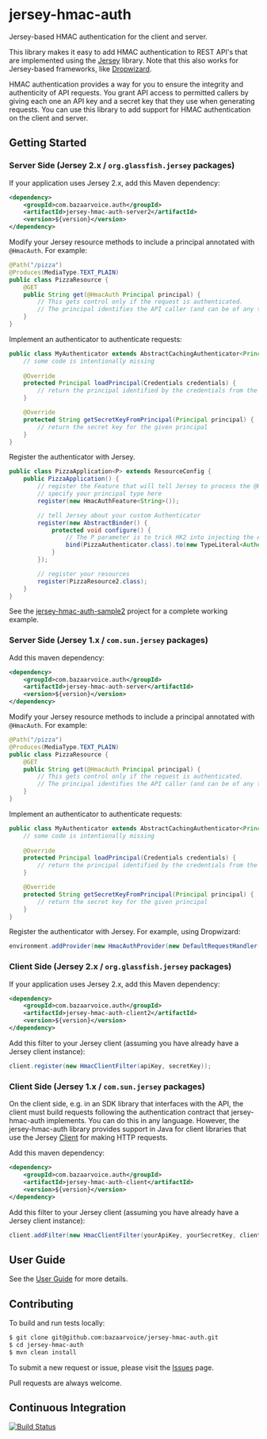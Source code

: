 # jersey-hmac-auth

Jersey-based HMAC authentication for the client and server.

This library makes it easy to add HMAC authentication to REST API's that are implemented using the 
[Jersey](https://jersey.java.net) library. Note that this also works for Jersey-based frameworks, like
[Dropwizard](http://dropwizard.io/). 

HMAC authentication provides a way for you to ensure the integrity and authenticity of API requests. You grant 
API access to permitted callers by giving each one an API key and a secret key that they use when generating requests.
You can use this library to add support for HMAC authentication on the client and server.


## Getting Started

### Server Side (Jersey 2.x / `org.glassfish.jersey` packages)

If your application uses Jersey 2.x, add this Maven dependency:
```xml
<dependency>
    <groupId>com.bazaarvoice.auth</groupId>
    <artifactId>jersey-hmac-auth-server2</artifactId>
    <version>${version}</version>
</dependency>
```

Modify your Jersey resource methods to include a principal annotated with `@HmacAuth`. For example:

```java
@Path("/pizza")
@Produces(MediaType.TEXT_PLAIN)
public class PizzaResource {
    @GET
    public String get(@HmacAuth Principal principal) {
        // This gets control only if the request is authenticated. 
        // The principal identifies the API caller (and can be of any type you want).
    }
}
```

Implement an authenticator to authenticate requests: 

```java
public class MyAuthenticator extends AbstractCachingAuthenticator<Principal> {
    // some code is intentionally missing 
    
    @Override
    protected Principal loadPrincipal(Credentials credentials) {
        // return the principal identified by the credentials from the API request
    } 

    @Override
    protected String getSecretKeyFromPrincipal(Principal principal) {
        // return the secret key for the given principal
    }
}
```

Register the authenticator with Jersey.

```java
public class PizzaApplication<P> extends ResourceConfig {
    public PizzaApplication() {
        // register the Feature that will tell Jersey to process the @HmacAuth annotations
        // specify your principal type here
        register(new HmacAuthFeature<String>());

        // tell Jersey about your custom Authenticator
        register(new AbstractBinder() {
            protected void configure() {
                // The P parameter is to trick HK2 into injecting the Authenticator where it is needed.
                bind(PizzaAuthenticator.class).to(new TypeLiteral<Authenticator<P>>() {});
            }
        });

        // register your resources
        register(PizzaResource2.class);
    }
}
```

See the [jersey-hmac-auth-sample2](sample-jersey2) project for a complete working example.

### Server Side (Jersey 1.x / `com.sun.jersey` packages)

Add this maven dependency:

```xml
<dependency>
    <groupId>com.bazaarvoice.auth</groupId>
    <artifactId>jersey-hmac-auth-server</artifactId>
    <version>${version}</version>
</dependency>
```

Modify your Jersey resource methods to include a principal annotated with `@HmacAuth`. For example:

```java
@Path("/pizza")
@Produces(MediaType.TEXT_PLAIN)
public class PizzaResource {
    @GET
    public String get(@HmacAuth Principal principal) {
        // This gets control only if the request is authenticated. 
        // The principal identifies the API caller (and can be of any type you want).
    }
}
```

Implement an authenticator to authenticate requests: 

```java
public class MyAuthenticator extends AbstractCachingAuthenticator<Principal> {
    // some code is intentionally missing 
    
    @Override
    protected Principal loadPrincipal(Credentials credentials) {
        // return the principal identified by the credentials from the API request
    } 

    @Override
    protected String getSecretKeyFromPrincipal(Principal principal) {
        // return the secret key for the given principal
    }
}
```

Register the authenticator with Jersey. For example, using Dropwizard:

```java
environment.addProvider(new HmacAuthProvider(new DefaultRequestHandler(new MyAuthenticator())));
```

### Client Side (Jersey 2.x / `org.glassfish.jersey` packages)            

If your application uses Jersey 2.x, add this Maven dependency:

```xml
<dependency>
    <groupId>com.bazaarvoice.auth</groupId>
    <artifactId>jersey-hmac-auth-client2</artifactId>
    <version>${version}</version>
</dependency>
``` 

Add this filter to your Jersey client (assuming you have already have a Jersey client instance):

```java
client.register(new HmacClientFilter(apiKey, secretKey));
```

### Client Side (Jersey 1.x / `com.sun.jersey` packages)

On the client side, e.g. in an SDK library that interfaces with the API, the client must build requests following the
authentication contract that jersey-hmac-auth implements. You can do this in any language. However, the jersey-hmac-auth
library provides support in Java for client libraries that use the Jersey 
[Client](https://jersey.java.net/nonav/apidocs/1.17/jersey/com/sun/jersey/api/client/Client.html) for making HTTP requests.

Add this maven dependency:

```xml
<dependency>
    <groupId>com.bazaarvoice.auth</groupId>
    <artifactId>jersey-hmac-auth-client</artifactId>
    <version>${version}</version>
</dependency>
``` 

Add this filter to your Jersey client (assuming you have already have a Jersey client instance):

```java
client.addFilter(new HmacClientFilter(yourApiKey, yourSecretKey, client.getMessageBodyWorkers()));
```


## User Guide

See the [User Guide](https://github.com/bazaarvoice/jersey-hmac-auth/wiki) for more details.


## Contributing

To build and run tests locally:

```sh
$ git clone git@github.com:bazaarvoice/jersey-hmac-auth.git
$ cd jersey-hmac-auth
$ mvn clean install
```

To submit a new request or issue, please visit the [Issues](https://github.com/bazaarvoice/jersey-hmac-auth/issues) page.

Pull requests are always welcome.

## Continuous Integration

[![Build Status](https://travis-ci.org/bazaarvoice/jersey-hmac-auth.png?branch=master)](https://travis-ci.org/bazaarvoice/jersey-hmac-auth)
